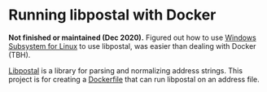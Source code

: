 # Running libpostal with Docker

**Not finished or maintained (Dec 2020).** Figured out how to use [Windows Subsystem for Linux](https://docs.microsoft.com/en-us/windows/wsl/install-win10) to use libpostal, was easier than dealing with Docker (TBH).

[Libpostal](https://github.com/openvenues/libpostal) is a library for parsing and normalizing address strings. This project is for creating a [Dockerfile](https://docs.docker.com/develop/develop-images/dockerfile_best-practices/) that can run libpostal on an address file.
